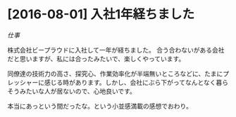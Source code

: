 # [2016-08-01] 入社1年経ちました
_仕事_

株式会社ビープラウドに入社して一年が経ちました。
合う合わないがある会社だと思いますが、私には合ったみたいで、楽しくやっています。

同僚達の技術力の高さ、探究心、作業効率化が半端無いところなどに、たまにプレッシャーに感じる時があります。しかし、会社にぶら下がってなんとなく暮らそうみたいな人が居ないので、心地良いです。

本当にあっという間だったな。という小並感満載の感想でおわり。

